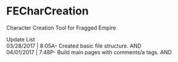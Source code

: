 # FECharCreation
Character Creation Tool for Fragged Empire<br>



Update List<br>
03/28/2017 | 8:05A- Created basic file structure. AND<br>
04/01/2017 | 7:48P- Build main pages with comments/a tags. AND<br>
